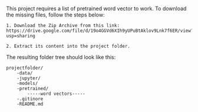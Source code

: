 This project requires a list of pretrained word vector to work. To download the missing files, follow the steps below:

    1. Download the Zip Archive from this link: https://drive.google.com/file/d/19o4GGVd6XIh9yUPuBtAklov9Lnk7f6ER/view?usp=sharing

    2. Extract its content into the project folder.
    
The resulting folder tree should look like this: 

    projectfolder/
        -data/
        -jupyter/
        -models/
        -pretrained/
            -----word vectors-----
        -.gitinore
        -README.md